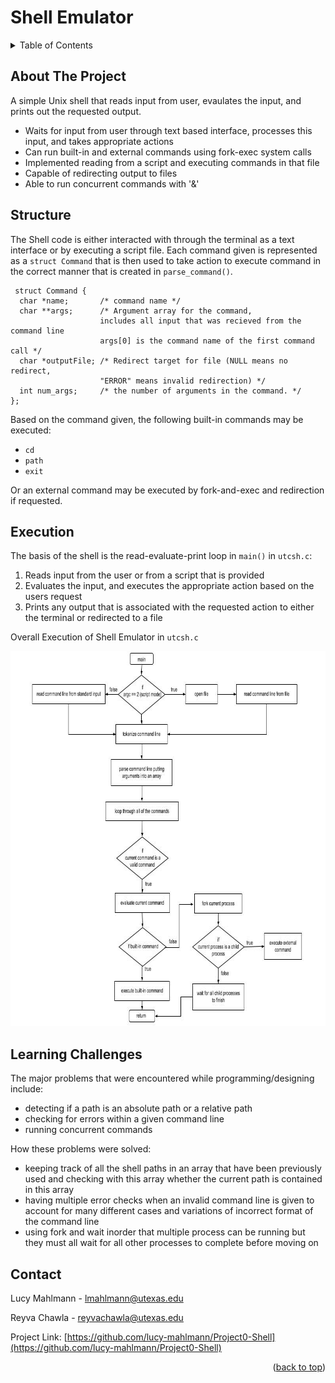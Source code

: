 # Shell Emulator


<!-- TABLE OF CONTENTS -->
<details>
  <summary>Table of Contents</summary>
  <ol>
    <li>
      <a href="#about-the-project">About The Project</a>
    </li>
    <li><a href="#structure">Structure</a></li>
    <li><a href="#execution">Execution</a></li>
    <li><a href="#learning-challenges">Learning Challenges</a></li>
    <li><a href="#contact">Contact</a></li>
  </ol>
</details>



<!-- ABOUT THE PROJECT -->
## About The Project

A simple Unix shell that reads input from user, evaulates the input, and prints out the requested output.

* Waits for input from user through text based interface, processes this input, and takes appropriate actions
* Can run built-in and external commands using fork-exec system calls
* Implemented reading from a script and executing commands in that file
* Capable of redirecting output to files
* Able to run concurrent commands with '&' 



<!-- STRUCTURE -->
## Structure

The Shell code is either interacted with through the terminal as a text interface or by executing a script file.
Each command given is represented as a `struct Command` that is then used to take action to execute command in the correct manner that is created in `parse_command()`.

```
 struct Command {
  char *name;       /* command name */
  char **args;      /* Argument array for the command, 
                    includes all input that was recieved from the command line
                    args[0] is the command name of the first command call */
  char *outputFile; /* Redirect target for file (NULL means no redirect, 
                    "ERROR" means invalid redirection) */
  int num_args;     /* the number of arguments in the command. */
};
 ```

Based on the command given, the following built-in commands may be executed:
* `cd`
* `path`
* `exit`

Or an external command may be executed by fork-and-exec and redirection if requested.

<!-- EXECUTION -->
## Execution

The basis of the shell is the read-evaluate-print loop in `main()` in `utcsh.c`:
1. Reads input from the user or from a script that is provided
2. Evaluates the input, and executes the appropriate action based on the users request
3. Prints any output that is associated with the requested action to either the terminal or redirected to a file

Overall Execution of Shell Emulator in `utcsh.c`

<img
  src="shell-block-diagram.jpg"
  style="display: inline-block; margin: 0 auto; width: 712px; height: 600px">



<!-- LEARNING CHALLENGES -->
## Learning Challenges

The major problems that were encountered while programming/designing include:

* detecting if a path is an absolute path or a relative path
* checking for errors within a given command line
* running concurrent commands 

How these problems were solved:

* keeping track of all the shell paths in an array that have been previously used and checking with this array whether the current path is contained in this array
* having multiple error checks when an invalid command line is given to account for many different cases and variations of incorrect format of the command line
* using fork and wait inorder that multiple process can be running but they must all wait for all other processes to complete before moving on

<!-- CONTACT -->
## Contact

Lucy Mahlmann - lmahlmann@utexas.edu

Reyva Chawla - reyvachawla@utexas.edu

Project Link: [https://github.com/lucy-mahlmann/Project0-Shell](https://github.com/lucy-mahlmann/Project0-Shell)

<p align="right">(<a href="#readme-top">back to top</a>)</p>

